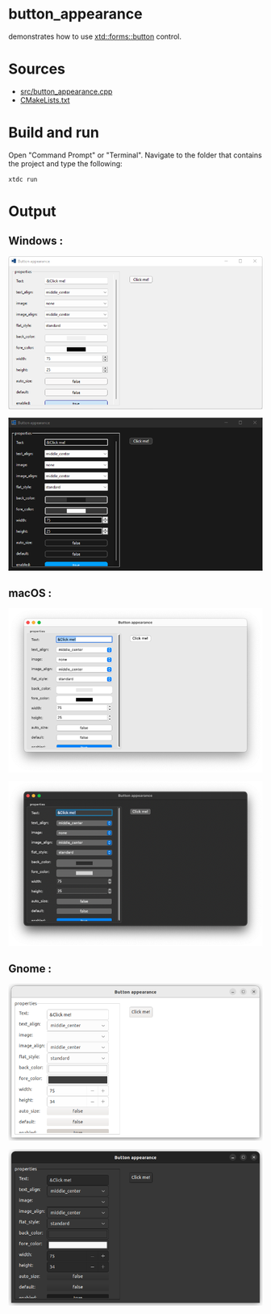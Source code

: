 # button_appearance

demonstrates how to use [xtd::forms::button](../../../../src/xtd.forms/include/xtd/forms/button.h) control.

# Sources

* [src/button_appearance.cpp](src/button_appearance.cpp)
* [CMakeLists.txt](CMakeLists.txt)

# Build and run

Open "Command Prompt" or "Terminal". Navigate to the folder that contains the project and type the following:

```shell
xtdc run
```

# Output

## Windows :

![Screenshot](../../../../docs/pictures/examples/button_appearance_w.png)

![Screenshot](../../../../docs/pictures/examples/button_appearance_wd.png)

## macOS :

![Screenshot](../../../../docs/pictures/examples/button_appearance_m.png)

![Screenshot](../../../../docs/pictures/examples/button_appearance_md.png)

## Gnome :

![Screenshot](../../../../docs/pictures/examples/button_appearance_g.png)

![Screenshot](../../../../docs/pictures/examples/button_appearance_gd.png)
